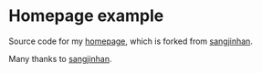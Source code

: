 Homepage example
=========================

Source code for my [homepage](http://zhouh.github.io/), which is forked from [sangjinhan](https://github.com/sangjinhan/homepage).

Many thanks to [sangjinhan](https://github.com/sangjinhan/homepage).
